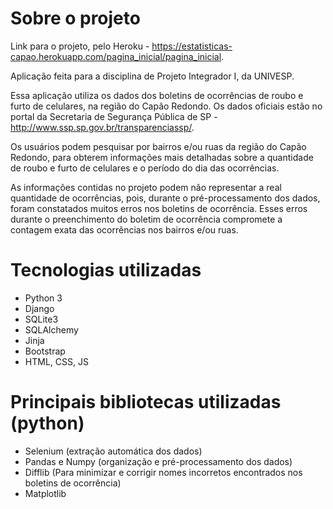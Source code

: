 # Sobre o projeto
Link para o projeto, pelo Heroku - https://estatisticas-capao.herokuapp.com/pagina_inicial/pagina_inicial.

Aplicação feita para a disciplina de Projeto Integrador I, da UNIVESP.

Essa aplicação utiliza os dados dos boletins de ocorrências de roubo e furto de celulares, na região do Capão Redondo. Os dados oficiais estão no portal da Secretaria de Segurança Pública de SP - http://www.ssp.sp.gov.br/transparenciassp/.

Os usuários podem pesquisar por bairros e/ou ruas da região do Capão Redondo, para obterem informações mais detalhadas sobre a quantidade de roubo e furto de celulares e o período do dia das ocorrências. 

As informações contidas no projeto podem não representar a real quantidade de ocorrências, pois, durante o pré-processamento dos dados, foram constatados muitos erros nos boletins de ocorrência. Esses erros durante o preenchimento do boletim de ocorrência compromete a contagem exata das ocorrências nos bairros e/ou ruas. 

# Tecnologias utilizadas
- Python 3
- Django
- SQLite3
- SQLAlchemy
- Jinja
- Bootstrap
- HTML, CSS, JS

# Principais bibliotecas utilizadas (python)
- Selenium (extração automática dos dados)
- Pandas e Numpy (organização e pré-processamento dos dados)
- Difflib (Para minimizar e corrigir nomes incorretos encontrados nos boletins de ocorrência)
- Matplotlib
